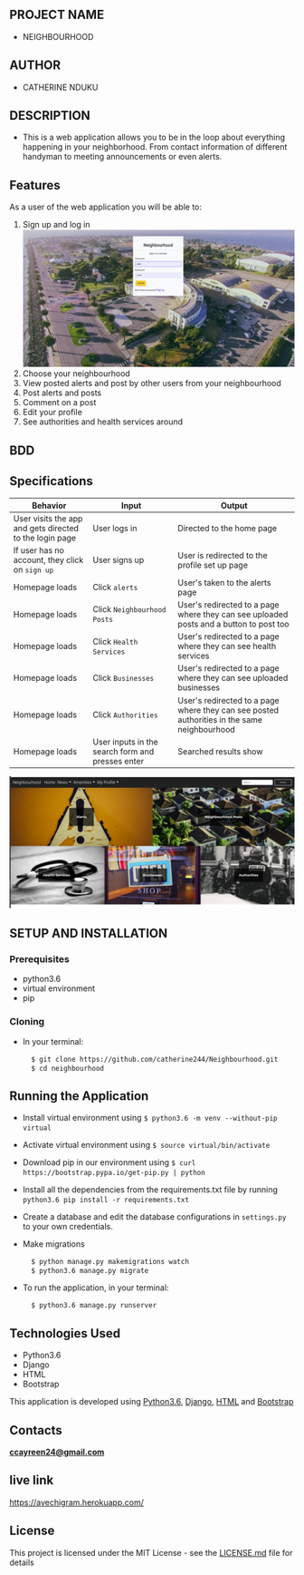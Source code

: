 ## PROJECT NAME 
- NEIGHBOURHOOD

## AUTHOR 
- CATHERINE NDUKU 


## DESCRIPTION 
- This is a web application allows you to be in the loop about everything happening in your neighborhood. From contact information of different handyman to meeting announcements or even alerts.


## Features


As a user of the web application you will be able to:

1. Sign up and log in
![alt text](fr.png)
2. Choose your neighbourhood
3. View  posted alerts and post by other users from your neighbourhood
4. Post alerts and posts
5. Comment on a post
6. Edit your profile
7. See authorities and health services around

## BDD 

## Specifications
| Behavior            | Input                         | Output                        | 
| ------------------- | ----------------------------- | ----------------------------- |
| User visits the app and gets directed to the login page  | User logs in | Directed to the home page | 
If user has no account, they click on `sign up` | User signs up | User is redirected to the profile set up page |
|  Homepage loads | Click `alerts` | User's taken to the alerts page| 
| Homepage loads | Click `Neighbourhood Posts` | User's redirected to a page where they can see uploaded posts and a button to post too | 
| Homepage loads | Click `Health Services` | User's redirected to a page where they can see health services | 
| Homepage loads | Click `Businesses` | User's redirected to a page where they can see uploaded businesses |
| Homepage loads | Click `Authorities` | User's redirected to a page where they can see posted authorities in the same neighbourhood |
| Homepage loads | User inputs in the search form and presses enter | Searched results show |

![alt text](LN.png)






## SETUP AND INSTALLATION 
### Prerequisites
* python3.6
* virtual environment
* pip

### Cloning
* In your terminal:
        
        $ git clone https://github.com/catherine244/Neighbourhood.git
        $ cd neighbourhood

## Running the Application
* Install virtual environment using `$ python3.6 -m venv --without-pip virtual`
* Activate virtual environment using `$ source virtual/bin/activate`
* Download pip in our environment using `$ curl https://bootstrap.pypa.io/get-pip.py | python`
* Install all the dependencies from the requirements.txt file by running `python3.6 pip install -r requirements.txt`
* Create a database and edit the database configurations in `settings.py` to your own credentials.
* Make migrations

        $ python manage.py makemigrations watch
        $ python3.6 manage.py migrate 

* To run the application, in your terminal:

        $ python3.6 manage.py runserver


## Technologies Used
* Python3.6
* Django
* HTML
* Bootstrap

This application is developed using [Python3.6](https://www.python.org/doc/), [Django](https://www.djangoproject.com/), [HTML](https://getbootstrap.com/) and [Bootstrap](https://getbootstrap.com/)



## Contacts
**ccayreen24@gmail.com**


## live link 

https://avechigram.herokuapp.com/

## License
This project is licensed under the MIT License - see the [LICENSE.md](LICENSE.md) file for details





